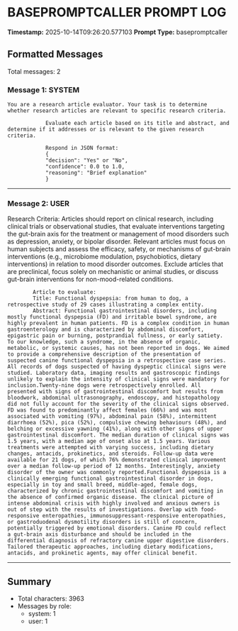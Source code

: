 # BASEPROMPTCALLER PROMPT LOG
**Timestamp:** 2025-10-14T09:26:20.577103
**Prompt Type:** basepromptcaller

## Formatted Messages
Total messages: 2

### Message 1: SYSTEM

```
You are a research article evaluator. Your task is to determine whether research articles are relevant to specific research criteria.

            Evaluate each article based on its title and abstract, and determine if it addresses or is relevant to the given research criteria.

            Respond in JSON format:
            {
            "decision": "Yes" or "No",
            "confidence": 0.0 to 1.0,
            "reasoning": "Brief explanation"
            }
```

---

### Message 2: USER

Research Criteria: Articles should report on clinical research, including clinical trials or observational studies, that evaluate interventions targeting the gut-brain axis for the treatment or management of mood disorders such as depression, anxiety, or bipolar disorder. Relevant articles must focus on human subjects and assess the efficacy, safety, or mechanisms of gut-brain interventions (e.g., microbiome modulation, psychobiotics, dietary interventions) in relation to mood disorder outcomes. Exclude articles that are preclinical, focus solely on mechanistic or animal studies, or discuss gut-brain interventions for non-mood-related conditions.

            Article to evaluate:
            Title: Functional dyspepsia: from human to dog, a retrospective study of 29 cases illustrating a complex entity.
            Abstract: Functional gastrointestinal disorders, including mostly functional dyspepsia (FD) and irritable bowel syndrome, are highly prevalent in human patients. FD is a complex condition in human gastroenterology and is characterized by abdominal discomfort, epigastric pain or burning, postprandial fullness, or early satiety. To our knowledge, such a syndrome, in the absence of organic, metabolic, or systemic causes, has not been reported in dogs. We aimed to provide a comprehensive description of the presentation of suspected canine functional dyspepsia in a retrospective case series. All records of dogs suspected of having dyspeptic clinical signs were studied. Laboratory data, imaging results and gastroscopic findings unlikely to explain the intensity of clinical signs were mandatory for inclusion.Twenty-nine dogs were retrospectively enrolled. All presented with signs of gastrointestinal discomfort but results from bloodwork, abdominal ultrasonography, endoscopy, and histopathology did not fully account for the severity of the clinical signs observed. FD was found to predominantly affect females (66%) and was most associated with vomiting (97%), abdominal pain (58%), intermittent diarrhoea (52%), pica (52%), compulsive chewing behaviours (48%), and belching or excessive yawning (41%), along with other signs of upper gastrointestinal discomfort. The median duration of clinical signs was 1.5 years, with a median age of onset also at 1.5 years. Various treatments were attempted with varying success, including dietary changes, antacids, prokinetics, and steroids. Follow-up data were available for 21 dogs, of which 76% demonstrated clinical improvement over a median follow-up period of 12 months. Interestingly, anxiety disorder of the owner was commonly reported.Functional dyspepsia is a clinically emerging functional gastrointestinal disorder in dogs, especially in toy and small breed, middle-aged, female dogs, characterized by chronic gastrointestinal discomfort and vomiting in the absence of confirmed organic disease. The clinical picture of intense abdominal crisis with highly involved and anxious owners is out of step with the results of investigations. Overlap with food-responsive enteropathies, immunosuppressant-responsive enteropathies, or gastroduodenal dysmotility disorders is still of concern, potentially triggered by emotional disorders. Canine FD could reflect a gut-brain axis disturbance and should be included in the differential diagnosis of refractory canine upper digestive disorders. Tailored therapeutic approaches, including dietary modifications, antacids, and prokinetic agents, may offer clinical benefit.

---

## Summary
- Total characters: 3963
- Messages by role:
  - system: 1
  - user: 1